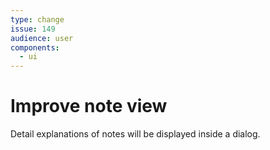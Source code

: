 ```yaml
---
type: change
issue: 149
audience: user
components:
  - ui
---
```

# Improve note view

Detail explanations of notes will be displayed inside a dialog.
